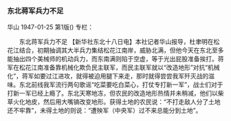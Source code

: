 ### 东北蒋军兵力不足
华山
1947-01-25
第1版()
专栏：

　　东北蒋军兵力不足
    【新华社东北十八日电】本社记者华山报导，杜聿明在松花江结合，初期抽调其大半兵力集结松花江南岸，威胁北满，但他今天在东北至多能抽出四个美械师的机动兵力，而东南满则陷于空虚，等于光出屁股准备挨打。蒋军在松花江南准备靠机械化欺负民主联军，而民主联军就以“改造地形”对抗“机械化”，蒋军如要过江进攻，就得被迫用腿下来走，那时就得尝尝我军歼灭战的滋味。东北前线我军流行两句歌谣“吃菜要吃白菜心，打仗专打新一军”，战士们对于打新一军已经上瘾了。东北天寒地冻，但农民的改造地形热情并未稍减，他们以柴草火化地皮，然后用大嘴镐改变地形。获得土地的农民说：“不打走敌人分了土地还不牢靠”，未得土地的则说：“遭殃军（中央军）过不来总能分到土地”。

